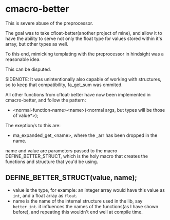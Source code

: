 # cmacro-better

This is severe abuse of the preprocessor.

The goal was to take cfloat-better(another project of mine), and allow it to have the ability to serve not only the float type for values stored within it's array, but other types as well.

To this end, mimicking templating with the preprocessor in hindsight was a reasonable idea.

This can be disputed.

SIDENOTE: It was unintentionally also capable of working with structures, so to keep that compatibility, fa_get_sum was ommited.

All other functions from cfloat-better have now been implemented in cmacro-better, and follow the pattern: 
 - <normal-function-name\><name\>(<normal args, but types will be those of value*\>);

The exeption/s to this are:
  - ma_expanded_get_<name\>, where the _arr has been dropped in the name.

name and value are parameters passed to the macro DEFINE_BETTER_STRUCT, which is the holy macro that creates the functions and structure that you'd be using.

## DEFINE_BETTER_STRUCT(value, name);

 - value is the type, for example: an integer array would have this value as `int`, and a float array as `float`.
 - name is the name of the internal structure used in the lib, say `better_int`. it influences the names of the functions(as I have shown before), and repeating this wouldn't end well at compile time.
